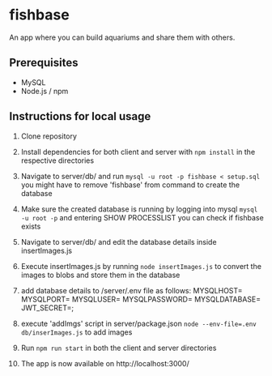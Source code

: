 # fishbase

An app where you can build aquariums and share them with others.

## Prerequisites

- MySQL
- Node.js / npm

## Instructions for local usage

1. Clone repository
2. Install dependencies for both client and server with `npm install` in the respective directories
3. Navigate to server/db/ and run `mysql -u root -p fishbase < setup.sql`
   you might have to remove 'fishbase' from command to create the database
4. Make sure the created database is running
   by logging into mysql `mysql -u root -p`
   and entering SHOW PROCESSLIST you can check if fishbase exists
5. Navigate to server/db/ and edit the database details inside insertImages.js
6. Execute insertImages.js by running `node insertImages.js` to convert the images to blobs and store them in the database

7. add database details to /server/.env file as follows:
   MYSQLHOST=<localhost>
   MYSQLPORT=<port>
   MYSQLUSER=<user>
   MYSQLPASSWORD=<password>
   MYSQLDATABASE=<fishbase>
   JWT_SECRET=<jwt>;

8. execute 'addImgs' script in server/package.json `node --env-file=.env db/inserImages.js` to add images

9. Run `npm run start` in both the client and server directories
10. The app is now available on http://localhost:3000/
